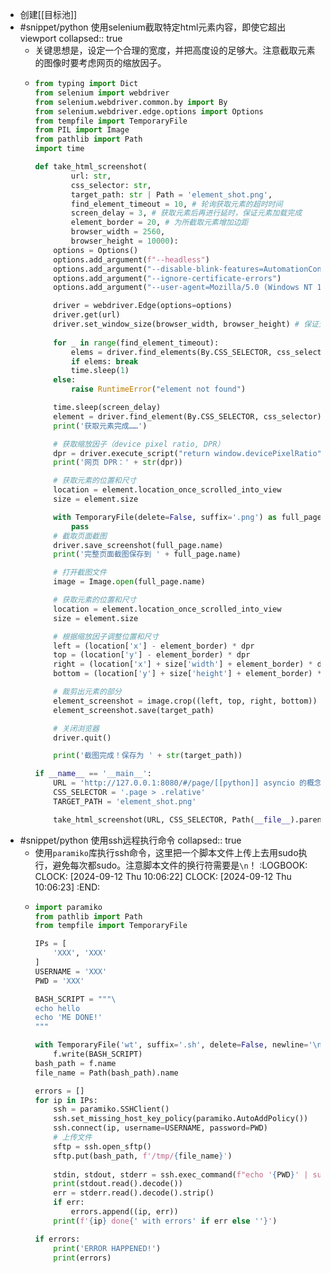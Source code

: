 - 创建[[目标池]]
- #snippet/python 使用selenium截取特定html元素内容，即使它超出viewport
  collapsed:: true
	- 关键思想是，设定一个合理的宽度，并把高度设的足够大。注意截取元素的图像时要考虑网页的缩放因子。
	- ```python
	  from typing import Dict
	  from selenium import webdriver
	  from selenium.webdriver.common.by import By
	  from selenium.webdriver.edge.options import Options
	  from tempfile import TemporaryFile
	  from PIL import Image
	  from pathlib import Path
	  import time
	  
	  def take_html_screenshot(
	          url: str,
	          css_selector: str,
	          target_path: str | Path = 'element_shot.png',
	          find_element_timeout = 10, # 轮询获取元素的超时时间
	          screen_delay = 3, # 获取元素后再进行延时，保证元素加载完成
	          element_border = 20, # 为所截取元素增加边距
	          browser_width = 2560,
	          browser_height = 10000):
	      options = Options()
	      options.add_argument(f"--headless")  
	      options.add_argument("--disable-blink-features=AutomationControlled") 
	      options.add_argument("--ignore-certificate-errors")  
	      options.add_argument("--user-agent=Mozilla/5.0 (Windows NT 10.0; Win64; x64; rv:109.0) Gecko/20100101 Firefox/115.0") 
	  
	      driver = webdriver.Edge(options=options)
	      driver.get(url)
	      driver.set_window_size(browser_width, browser_height) # 保证元素能完整地处在viewport中
	      
	      for _ in range(find_element_timeout):
	          elems = driver.find_elements(By.CSS_SELECTOR, css_selector)
	          if elems: break
	          time.sleep(1)
	      else:
	          raise RuntimeError("element not found")
	  
	      time.sleep(screen_delay)
	      element = driver.find_element(By.CSS_SELECTOR, css_selector)
	      print('获取元素完成……')
	  
	      # 获取缩放因子（device pixel ratio, DPR）
	      dpr = driver.execute_script("return window.devicePixelRatio")
	      print('网页 DPR：' + str(dpr))
	  
	      # 获取元素的位置和尺寸
	      location = element.location_once_scrolled_into_view
	      size = element.size
	  
	      with TemporaryFile(delete=False, suffix='.png') as full_page:
	          pass
	      # 截取页面截图
	      driver.save_screenshot(full_page.name)
	      print('完整页面截图保存到 ' + full_page.name)
	  
	      # 打开截图文件
	      image = Image.open(full_page.name)
	  
	      # 获取元素的位置和尺寸
	      location = element.location_once_scrolled_into_view
	      size = element.size
	  
	      # 根据缩放因子调整位置和尺寸
	      left = (location['x'] - element_border) * dpr
	      top = (location['y'] - element_border) * dpr
	      right = (location['x'] + size['width'] + element_border) * dpr
	      bottom = (location['y'] + size['height'] + element_border) * dpr
	  
	      # 裁剪出元素的部分
	      element_screenshot = image.crop((left, top, right, bottom))
	      element_screenshot.save(target_path)
	  
	      # 关闭浏览器
	      driver.quit()
	  
	      print('截图完成！保存为 ' + str(target_path))
	  
	  if __name__ == '__main__':
	      URL = 'http://127.0.0.1:8080/#/page/[[python]] asyncio 的概念和基本使用'
	      CSS_SELECTOR = '.page > .relative'
	      TARGET_PATH = 'element_shot.png'
	  
	      take_html_screenshot(URL, CSS_SELECTOR, Path(__file__).parent / 'hello.png')
	  ```
- #snippet/python 使用ssh远程执行命令
  collapsed:: true
	- 使用`paramiko`库执行ssh命令，这里把一个脚本文件上传上去用sudo执行，避免每次都sudo。注意脚本文件的换行符需要是`\n`！
	  :LOGBOOK:
	  CLOCK: [2024-09-12 Thu 10:06:22]
	  CLOCK: [2024-09-12 Thu 10:06:23]
	  :END:
	- ```python
	  import paramiko
	  from pathlib import Path
	  from tempfile import TemporaryFile
	  
	  IPs = [
	      'XXX', 'XXX'
	  ]
	  USERNAME = 'XXX'
	  PWD = 'XXX'
	  
	  BASH_SCRIPT = """\
	  echo hello
	  echo 'ME DONE!'
	  """
	  
	  with TemporaryFile('wt', suffix='.sh', delete=False, newline='\n') as f:
	      f.write(BASH_SCRIPT)
	  bash_path = f.name
	  file_name = Path(bash_path).name
	  
	  errors = []
	  for ip in IPs:
	      ssh = paramiko.SSHClient()
	      ssh.set_missing_host_key_policy(paramiko.AutoAddPolicy())
	      ssh.connect(ip, username=USERNAME, password=PWD)
	      # 上传文件
	      sftp = ssh.open_sftp()
	      sftp.put(bash_path, f'/tmp/{file_name}')
	      
	      stdin, stdout, stderr = ssh.exec_command(f"echo '{PWD}' | sudo -S -p '' bash '/tmp/{file_name}'")
	      print(stdout.read().decode())
	      err = stderr.read().decode().strip()
	      if err:
	          errors.append((ip, err))
	      print(f'{ip} done{' with errors' if err else ''}')
	  
	  if errors:
	      print('ERROR HAPPENED!')
	      print(errors)
	  
	  ```